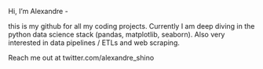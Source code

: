 Hi, I’m Alexandre - 

this is my github for all my coding projects. Currently I am deep diving in the python data science stack (pandas, matplotlib, seaborn). Also very interested in data pipelines / ETLs and web scraping.

Reach me out at twitter.com/alexandre_shino

<!---
alexandreshinohara/alexandreshinohara is a ✨ special ✨ repository because its `README.md` (this file) appears on your GitHub profile.
You can click the Preview link to take a look at your changes.
--->
